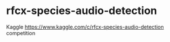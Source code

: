 # rfcx-species-audio-detection
Kaggle https://www.kaggle.com/c/rfcx-species-audio-detection competition
